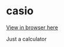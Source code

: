# casio

<a href="https://stephenjukes.github.io/casio/">View in browser here</a>

Just a calculator
